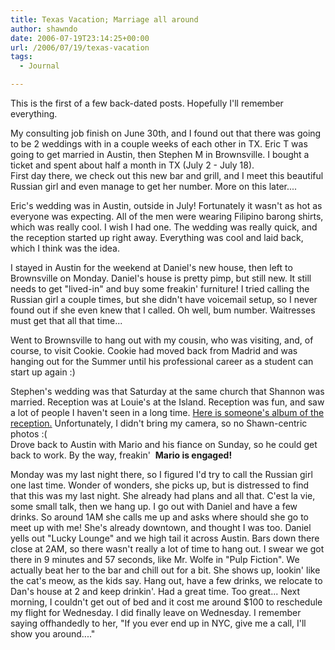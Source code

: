 ```yaml
---
title: Texas Vacation; Marriage all around
author: shawndo
date: 2006-07-19T23:14:25+00:00
url: /2006/07/19/texas-vacation
tags:
  - Journal

---
```

This is the first of a few back-dated posts. Hopefully I'll remember everything.

My consulting job finish on June 30th, and I found out that there was going to be 2 weddings with in a couple weeks of each other in TX. Eric T was going to get married in Austin, then Stephen M in Brownsville. I bought a ticket and spent about half a month in TX (July 2 - July 18).  
First day there, we check out this new bar and grill, and I meet this beautiful Russian girl and even manage to get her number. More on this later....

Eric's wedding was in Austin, outside in July! Fortunately it wasn't as hot as everyone was expecting. All of the men were wearing Filipino barong shirts, which was really cool. I wish I had one. The wedding was really quick, and the reception started up right away. Everything was cool and laid back, which I think was the idea.

I stayed in Austin for the weekend at Daniel's new house, then left to Brownsville on Monday. Daniel's house is pretty pimp, but still new. It still needs to get "lived-in" and buy some freakin' furniture! I tried calling the Russian girl a couple times, but she didn't have voicemail setup, so I never found out if she even knew that I called. Oh well, bum number. Waitresses must get that all that time...

Went to Brownsville to hang out with my cousin, who was visiting, and, of course, to visit Cookie. Cookie had moved back from Madrid and was hanging out for the Summer until his professional career as a student can start up again :)

Stephen's wedding was that Saturday at the same church that Shannon was married. Reception was at Louie's at the Island. Reception was fun, and saw a lot of people I haven't seen in a long time. [Here is someone's album of the reception.][1]  Unfortunately, I didn't bring my camera, so no Shawn-centric photos :(  
Drove back to Austin with Mario and his fiance on Sunday, so he could get back to work. By the way, freakin'  **Mario is engaged!**

Monday was my last night there, so I figured I'd try to call the Russian girl one last time. Wonder of wonders, she picks up, but is distressed to find that this was my last night. She already had plans and all that. C'est la vie, some small talk, then we hang up. I go out with Daniel and have a few drinks. So around 1AM she calls me up and asks where should she go to meet up with me! She's already downtown, and thought I was too. Daniel yells out "Lucky Lounge" and we high tail it across Austin. Bars down there close at 2AM, so there wasn't really a lot of time to hang out. I swear we got there in 9 minutes and 57 seconds, like Mr. Wolfe in "Pulp Fiction". We actually beat her to the bar and chill out for a bit. She shows up, lookin' like the cat's meow, as the kids say. Hang out, have a few drinks, we relocate to Dan's house at 2 and keep drinkin'. Had a great time. Too great... Next morning, I couldn't get out of bed and it cost me around $100 to reschedule my flight for Wednesday. I did finally leave on Wednesday. I remember saying offhandedly to her, "If you ever end up in NYC, give me a call, I'll show you around...."

 [1]: http://share.shutterfly.com/action/welcome?sid=2AcuHDRi1aMXig "Steve M Wedding Pics"